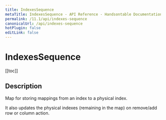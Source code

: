 ```yaml
---
title: IndexesSequence
metaTitle: IndexesSequence - API Reference - Handsontable Documentation
permalink: /11.1/api/indexes-sequence
canonicalUrl: /api/indexes-sequence
hotPlugin: false
editLink: false
---
```


# IndexesSequence

[[toc]]

## Description

Map for storing mappings from an index to a physical index.

It also updates the physical indexes (remaining in the map) on remove/add row or column action.
